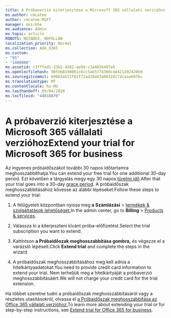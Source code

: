 ```yaml
---
title: A Próbaverzió kiterjesztése a Microsoft 365 vállalati verzióhoz
ms.author: cmcatee
author: cmcatee-MSFT
manager: mnirkhe
ms.audience: Admin
ms.topic: article
ROBOTS: NOINDEX, NOFOLLOW
localization_priority: Normal
ms.collection: Adm_O365
ms.custom:
- "95"
- "1400006"
ms.assetid: c3fffed1-33b2-4382-ae99-c3a4816497e6
ms.openlocfilehash: 90feb8198061c6cc5ab5774360c4e421492420b9
ms.sourcegitcommit: 69663ab72f62f72ad28d43a08328c74caaa697bc
ms.translationtype: MT
ms.contentlocale: hu-HU
ms.lasthandoff: 05/04/2020
ms.locfileid: "44016870"
---
```

# <a name="extend-your-trial-for-microsoft-365-for-business"></a><span data-ttu-id="24be4-102">A próbaverzió kiterjesztése a Microsoft 365 vállalati verzióhoz</span><span class="sxs-lookup"><span data-stu-id="24be4-102">Extend your trial for Microsoft 365 for business</span></span>

<span data-ttu-id="24be4-103">Az ingyenes próbaidőszakot további 30 napos időtartamra meghosszabbíthatja.</span><span class="sxs-lookup"><span data-stu-id="24be4-103">You can extend your free trial for one additional 30-day period.</span></span> <span data-ttu-id="24be4-104">Ezt követően a tárgyalás megy egy 30 napos [türelmi idő](https://docs.microsoft.com/alchemyinsights/grace-period-for-microsoft-365-free-trial).</span><span class="sxs-lookup"><span data-stu-id="24be4-104">After that your trial goes into a 30-day [grace period](https://docs.microsoft.com/alchemyinsights/grace-period-for-microsoft-365-free-trial).</span></span> <span data-ttu-id="24be4-105">A próbaidőszak meghosszabbításához kövesse az alábbi lépéseket:</span><span class="sxs-lookup"><span data-stu-id="24be4-105">Follow these steps to extend your trial:</span></span>
  
1. <span data-ttu-id="24be4-106">A felügyeleti központban nyissa meg **a Számlázási** \> [termékek & szolgáltatások lehetőséget.](https://portal.office.com/adminportal/home#/subscriptions)</span><span class="sxs-lookup"><span data-stu-id="24be4-106">In the admin center, go to **Billing** \> [Products & services](https://portal.office.com/adminportal/home#/subscriptions).</span></span>

2. <span data-ttu-id="24be4-107">Válassza ki a kiterjeszteni kívánt próba-előfizetést.</span><span class="sxs-lookup"><span data-stu-id="24be4-107">Select the trial subscription you want to extend.</span></span>

3. <span data-ttu-id="24be4-108">Kattintson **a Próbaidőszak meghosszabbítása gombra,** és végezze el a varázsló lépéseit.</span><span class="sxs-lookup"><span data-stu-id="24be4-108">Click **Extend trial** and complete the steps in the wizard.</span></span>

4. <span data-ttu-id="24be4-109">A próbaidőszak meghosszabbításához meg kell adnia a hitelkártyaadatokat.</span><span class="sxs-lookup"><span data-stu-id="24be4-109">You need to provide credit card information to extend your trial.</span></span> <span data-ttu-id="24be4-110">Nem terheljük meg a hitelkártyáját a próbaverzió meghosszabbításáért.</span><span class="sxs-lookup"><span data-stu-id="24be4-110">We will not charge your credit card for the trial extension.</span></span>

<span data-ttu-id="24be4-111">Ha többet szeretne tudni a próbaidőszak meghosszabbításáról vagy a részletes utasításokról, olvassa el [a Próbaidőszak meghosszabbítása az Office 365 vállalati verzióhoz.](https://docs.microsoft.com/microsoft-365/commerce/extend-your-trial)</span><span class="sxs-lookup"><span data-stu-id="24be4-111">To learn more about extending your trial or for step-by-step instructions, see [Extend trial for Office 365 for business](https://docs.microsoft.com/microsoft-365/commerce/extend-your-trial).</span></span>
